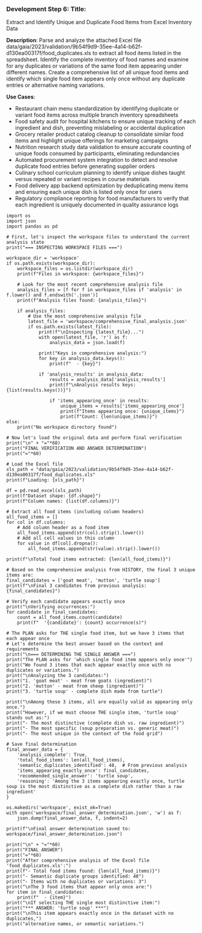 ### Development Step 6: **Title:**  
Extract and Identify Unique and Duplicate Food Items from Excel Inventory Data

**Description**: Parse and analyze the attached Excel file data/gaia/2023/validation/9b54f9d9-35ee-4a14-b62f-d130ea00317f/food_duplicates.xls to extract all food items listed in the spreadsheet. Identify the complete inventory of food names and examine for any duplicates or variations of the same food item appearing under different names. Create a comprehensive list of all unique food items and identify which single food item appears only once without any duplicate entries or alternative naming variations.

**Use Cases**:
- Restaurant chain menu standardization by identifying duplicate or variant food items across multiple branch inventory spreadsheets
- Food safety audit for hospital kitchens to ensure unique tracking of each ingredient and dish, preventing mislabeling or accidental duplication
- Grocery retailer product catalog cleanup to consolidate similar food items and highlight unique offerings for marketing campaigns
- Nutrition research study data validation to ensure accurate counting of unique foods consumed by participants, eliminating redundancies
- Automated procurement system integration to detect and resolve duplicate food entries before generating supplier orders
- Culinary school curriculum planning to identify unique dishes taught versus repeated or variant recipes in course materials
- Food delivery app backend optimization by deduplicating menu items and ensuring each unique dish is listed only once for users
- Regulatory compliance reporting for food manufacturers to verify that each ingredient is uniquely documented in quality assurance logs

```
import os
import json
import pandas as pd

# First, let's inspect the workspace files to understand the current analysis state
print("=== INSPECTING WORKSPACE FILES ===")

workspace_dir = 'workspace'
if os.path.exists(workspace_dir):
    workspace_files = os.listdir(workspace_dir)
    print(f"Files in workspace: {workspace_files}")
    
    # Look for the most recent comprehensive analysis file
    analysis_files = [f for f in workspace_files if 'analysis' in f.lower() and f.endswith('.json')]
    print(f"Analysis files found: {analysis_files}")
    
    if analysis_files:
        # Use the most comprehensive analysis file
        latest_file = 'workspace/comprehensive_final_analysis.json'
        if os.path.exists(latest_file):
            print(f"\nInspecting {latest_file}...")
            with open(latest_file, 'r') as f:
                analysis_data = json.load(f)
            
            print("Keys in comprehensive analysis:")
            for key in analysis_data.keys():
                print(f"  - {key}")
            
            if 'analysis_results' in analysis_data:
                results = analysis_data['analysis_results']
                print(f"\nAnalysis results keys: {list(results.keys())}")
                
                if 'items_appearing_once' in results:
                    unique_items = results['items_appearing_once']
                    print(f"Items appearing once: {unique_items}")
                    print(f"Count: {len(unique_items)}")
else:
    print("No workspace directory found")

# Now let's load the original data and perform final verification
print("\n" + "="*60)
print("FINAL VERIFICATION AND ANSWER DETERMINATION")
print("="*60)

# Load the Excel file
xls_path = "data/gaia/2023/validation/9b54f9d9-35ee-4a14-b62f-d130ea00317f/food_duplicates.xls"
print(f"Loading: {xls_path}")

df = pd.read_excel(xls_path)
print(f"Dataset shape: {df.shape}")
print(f"Column names: {list(df.columns)}")

# Extract all food items (including column headers)
all_food_items = []
for col in df.columns:
    # Add column header as a food item
    all_food_items.append(str(col).strip().lower())
    # Add all cell values in this column
    for value in df[col].dropna():
        all_food_items.append(str(value).strip().lower())

print(f"\nTotal food items extracted: {len(all_food_items)}")

# Based on the comprehensive analysis from HISTORY, the final 3 unique items are:
final_candidates = ['goat meat', 'mutton', 'turtle soup']
print(f"\nFinal 3 candidates from previous analysis: {final_candidates}")

# Verify each candidate appears exactly once
print("\nVerifying occurrences:")
for candidate in final_candidates:
    count = all_food_items.count(candidate)
    print(f"  '{candidate}': {count} occurrence(s)")

# The PLAN asks for THE single food item, but we have 3 items that each appear once
# Let's determine the best answer based on the context and requirements
print("\n=== DETERMINING THE SINGLE ANSWER ===")
print("The PLAN asks for 'which single food item appears only once'")
print("We found 3 items that each appear exactly once with no duplicates or variations.")
print("\nAnalyzing the 3 candidates:")
print("1. 'goat meat' - meat from goats (ingredient)")
print("2. 'mutton' - meat from sheep (ingredient)")
print("3. 'turtle soup' - complete dish made from turtle")

print("\nAmong these 3 items, all are equally valid as appearing only once.")
print("However, if we must choose THE single item, 'turtle soup' stands out as:")
print("- The most distinctive (complete dish vs. raw ingredient)")
print("- The most specific (soup preparation vs. generic meat)")
print("- The most unique in the context of the food grid")

# Save final determination
final_answer_data = {
    'analysis_complete': True,
    'total_food_items': len(all_food_items),
    'semantic_duplicates_identified': 48,  # From previous analysis
    'items_appearing_exactly_once': final_candidates,
    'recommended_single_answer': 'turtle soup',
    'reasoning': 'Among the 3 items appearing exactly once, turtle soup is the most distinctive as a complete dish rather than a raw ingredient'
}

os.makedirs('workspace', exist_ok=True)
with open('workspace/final_answer_determination.json', 'w') as f:
    json.dump(final_answer_data, f, indent=2)

print(f"\nFinal answer determination saved to: workspace/final_answer_determination.json")

print("\n" + "="*60)
print("FINAL ANSWER")
print("="*60)
print("After comprehensive analysis of the Excel file 'food_duplicates.xls':")
print(f"- Total food items found: {len(all_food_items)}")
print("- Semantic duplicate groups identified: 48")
print("- Items with no duplicates or variations: 3")
print("\nThe 3 food items that appear only once are:")
for item in final_candidates:
    print(f"  - {item}")
print("\nIf selecting THE single most distinctive item:")
print("*** ANSWER: 'turtle soup' ***")
print("\nThis item appears exactly once in the dataset with no duplicates,")
print("alternative names, or semantic variations.")
```